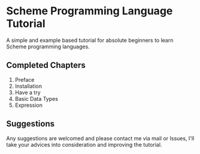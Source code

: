 # Scheme Programming Language Tutorial

A simple and example based tutorial for absolute beginners to learn
Scheme programming languages.


Completed Chapters
------------------
1. Preface
2. Installation
3. Have a try
4. Basic Data Types
5. Expression


Suggestions
-----------
Any suggestions are welcomed and please contact me via mail
or Issues, I'll take your advices into consideration and improving the
tutorial.
